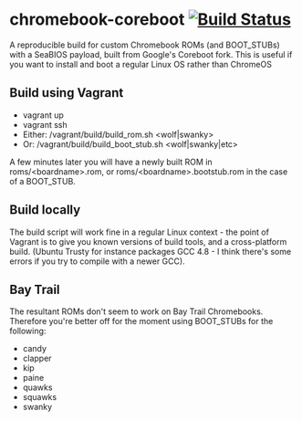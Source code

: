 # chromebook-coreboot [![Build Status](https://travis-ci.org/marcosscriven/chromebook-coreboot.svg?branch=master)](https://travis-ci.org/marcosscriven/chromebook-coreboot)

A reproducible build for custom Chromebook ROMs (and BOOT_STUBs) with a SeaBIOS payload, built from Google's Coreboot fork.
This is useful if you want to install and boot a regular Linux OS rather than ChromeOS

## Build using Vagrant

* vagrant up
* vagrant ssh
* Either: /vagrant/build/build_rom.sh \<wolf|swanky\>
* Or: /vagrant/build/build_boot_stub.sh \<wolf|swanky|etc\>

A few minutes later you will have a newly built ROM in roms/\<boardname\>.rom, or roms/\<boardname\>.bootstub.rom in the case of a BOOT_STUB.

## Build locally

The build script will work fine in a regular Linux context - the point of Vagrant is to give you known versions of build tools, and a cross-platform build. (Ubuntu Trusty for instance packages GCC 4.8 - I think there's some errors if you try to compile with a newer GCC).

## Bay Trail

The resultant ROMs don't seem to work on Bay Trail Chromebooks.
Therefore you're better off for the moment using BOOT_STUBs for the following:

* candy
* clapper
* kip
* paine
* quawks
* squawks
* swanky
